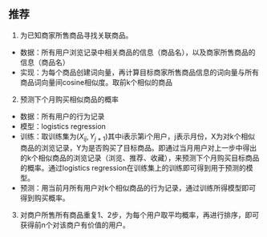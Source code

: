 ## 推荐
1. 为已知商家所售商品寻找关联商品。
  - 数据：所有用户浏览记录中相关商品的信息（商品名），以及商家所售商品的信息（商品名）
  - 实现：为每个商品创建词向量，再计算目标商家所售商品信息的词向量与所有商品词向量间cosine相似度。取前k个相似的商品
2. 预测下个月购买相似商品的概率
  - 数据：所有用户的行为记录
  - 模型：logistics regression
  - 训练：取训练集为$(X_{ij}, Y_{j+1})$其中i表示第i个用户，j表示月份，X为对k个相似商品的浏览记录，Y为是否购买了目标商品。即通过当月用户对上一步中得出的k个相似商品的浏览记录（浏览、推荐、收藏），来预测下个月购买目标商品的概率。通过logistics regression在训练集上的训练即可得到用于预测的模型。
  - 预测：用当前月所有用户对k个相似商品的行为记录，通过训练所得模型即可得到购买概率。
3. 对商户所售所有商品重复1、2步，为每个用户取平均概率，再进行排序，即可获得前n个对该商户有价值的用户。
